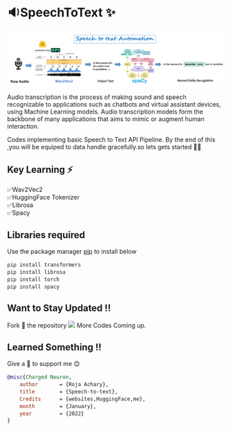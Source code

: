 # 🔉SpeechToText ✨ 
<img src = "https://github.com/rojaAchary/SpeechToText/blob/main/Speech_to_Text_Automation.png" width="1000">

Audio transcription is the process of making sound and speech recognizable to applications such as chatbots and virtual assistant devices, using Machine Learning models. Audio transcription models form the backbone of many applications that aims to mimic or augment human interaction.

Codes implementing basic Speech to Text API Pipeline.
By the end of this ,you will be equiped to data handle gracefully.so lets gets started 🏃‍♀️

## Key Learning ⚡

✅Wav2Vec2 <br>
✅HuggingFace Tokenizer <br>
✅Librosa <br>
✅Spacy <br>


## Libraries required 
Use the package manager [pip](https://pip.pypa.io/en/stable/) to install below

```bash
pip install transformers
pip install librosa
pip install torch
pip install spacy
```

## Want to Stay Updated !!
Fork 🍴 the repository <img src="https://media.giphy.com/media/WUlplcMpOCEmTGBtBW/giphy.gif" width="30">
More Codes Coming up.

## Learned Something  !!
Give a 🌟 to support me 😊 
 

```bibtex
@misc{Charged Neuron,
    author       = {Roja Achary},
    title        = {Speech-to-text},
    Credits      = {websites,HuggingFace,me},
    month        = {January},
    year         = {2022}
}
```

